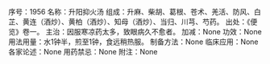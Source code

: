 序号：1956
名称：升阳抑火汤
组成：升麻、柴胡、葛根、苍术、羌活、防风、白芷、黄连（酒炒）、黄柏（酒炒）、知母（酒炒）、当归、川芎、芍药。
出处：《便览》卷一。
主治：因服寒凉药太多，致眼病久不愈者。
加减：None
功效：None
用法用量：水1钟半，煎至1钟，食远稍热服。
制备方法：None
临床应用：None
各家论述：None
用药禁忌：None
附注：None

